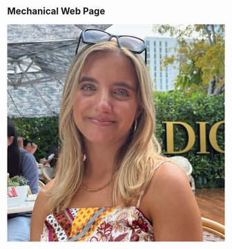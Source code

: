 ## Mechanical Web Page
![Picture of Hannah Dresner](https://github.com/hbdresner2/Hannah-Dresner/blob/main/bio%20book%20image.jpg)
